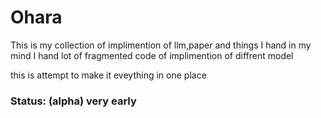 # Ohara

This is my collection of implimention of llm,paper and things I hand in my mind
I hand lot of fragmented code of implimention of diffrent model 

this is attempt to make it eveything in one place


### Status: (alpha) very early 